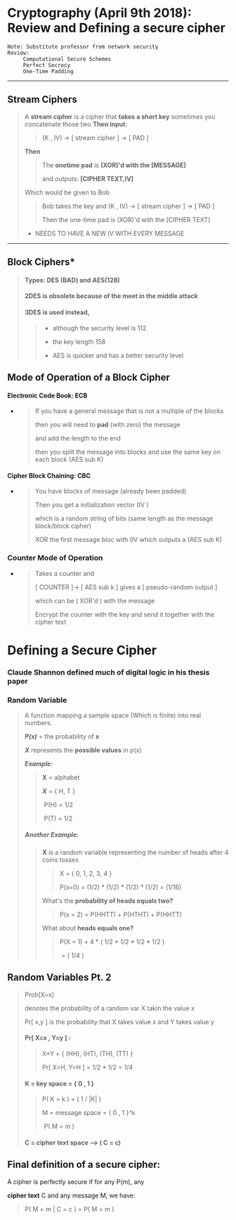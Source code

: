 # Cryptography (April 9th 2018): Review and Defining a secure cipher

```
Note: Substitute professor from network security
Review: 
     Computational Secure Schemes
     Perfect Secrecy
     One-Time Padding
```
------

## **Stream Ciphers**
> A **stream cipher** is a cipher that **takes a short key**
> sometimes you concatenate those two
> **Then input:** 
>
> >  (K , IV)  -> [ stream cipher ]  -> [    PAD    ]
>
> **Then**
>
> > The **onetime pad** is **(XOR)'d with the [MESSAGE]**
> >
> > and outputs: **[CIPHER TEXT,IV]**
>
> Which would be given to Bob 
>
> > Bob takes the key and (K , IV) -> [ stream cipher ] -> [	 PAD	 ] 
> >
> > Then the one-time pad is (XOR)'d with the  [CIPHER TEXT]
>
> - NEEDS TO HAVE A NEW IV WITH EVERY MESSAGE

------

## Block Ciphers*

> #### Types: DES (BAD) and AES(128)
>
> #### 2DES is obsolete because of the meet in the middle attack
>
> #### 3DES is used instead, 
>
> > - although the security level is 112
> >
> >
> > - the key length 158
> > - AES is quicker and has a better security level

## Mode of Operation of a Block Cipher

#### Electronic Code Book: ECB

- > If you have a general message that is not a multiple of the blocks
  >
  > then you will need to **pad** (with zero) the message 
  >
  > and add the length to the end
  >
  > then you split the message into blocks and use the same key on each block (AES sub K)

#### Cipher Block Chaining: CBC

- > You have blocks of message (already been padded)
  >
  > Then you get a initialization vector (IV )
  >
  > which is a random string of bits (same length as the message block/block cipher)
  >
  > XOR the first message bloc with (IV which outputs a (AES sub  K)

### Counter Mode of Operation

- > Takes a counter and 
  >
  > [ COUNTER ]-> [ AES sub k ] gives a [ pseudo-random output ] 
  >
  > which can be ( XOR'd ) with the message
  >
  > Encrypt the counter with the key and send it together with the cipher text

# Defining a Secure Cipher

### Claude Shannon defined much of digital logic in his thesis paper



### Random Variable

> A function mapping a sample space (Which is finite) into real numbers.
>
> ***P(x)*** = the probability of **x**
>
> ***X*** represents the **possible values** in p(x) 
>
> ***Example:*** 
>
> > **X** = alphabet
> >
> > ***X*** = {  H, T  }
> >
> > ​	P(H) = 1/2
> >
> > ​	P(T) = 1/2
>
> ##### Another Example:
>
> > **X** is a random variable representing the number of heads after 4 coins tosses
> >
> > > X = { 0, 1, 2, 3, 4 }
> > >
> > > P(x=0) = (1/2) * (1/2) * (1/2) * (1/2) = (1/16)
> >
> > What's the **probability of heads equals two?**
> >
> > > P(x = 2) = P(HHTT) + P(HTHT) + P(HHTT)
> >
> > What about **heads equals one?**
> >
> > > P(X = 1) = 4 * ( 1/2 * 1/2 * 1/2 * 1/2  )
> > >
> > > ​	       = ( 1/4 )

## Random Variables Pt. 2

> Prob[X=x] 
>
> denotes the probability of a random var X takin the value x
>
> Pr[ x,y ] is the probability that X takes value x and Y takes value y
>
> #### Pr[ X=x , Y=y ] :
>
> > X*Y = { (HH), (HT), (TH), (TT) }
> >
> > Pr[ X=H, Y=H ] = 1/2 * 1/2 = 1/4
>
> #### K = key space = { 0 , 1 }
>
> > P( K = k ) = ( 1 / |K| )
> >
> > M = message space = { 0 , 1 }^k
> >
> > ​	P( M = m )
>
> #### C = cipher text space --> ( C = c)

## Final definition of a secure cipher:

A cipher is perfectly secure if for any P(m), any 

**cipher text** C and any message M, we have:

> P( M = m | C = c ) = P( M = m )
